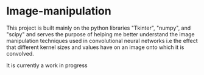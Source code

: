 # Image-manipulation
This project is built mainly on the python libraries "Tkinter", "numpy", and "scipy" and serves the purpose of helping me better understand the image manipulation techniques used in convolutional neural networks i.e the effect that different kernel sizes and values have on an image onto which it is convolved.

It is currently a work in progress
